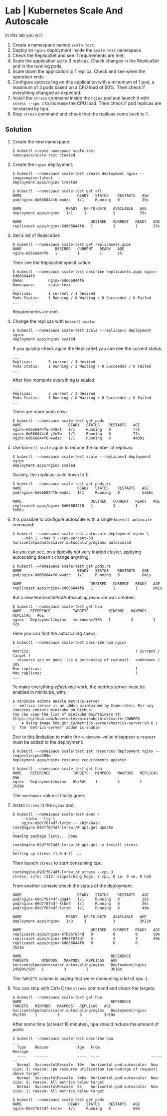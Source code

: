 # Lab | Kubernetes Scale And Autoscale

In this lab you will:

1. Create a namespace named `scale-test`.
2. Deploy an `nginx` deployment inside the `scale-test` namespace.
3. Check the ReplicaSet and see if requirements are met;
4. Scale the application up to 3 replicas. Check changes in the ReplicaSet and
   in the running pods.
5. Scale down the application to 1 replica. Check and see when the operation
   ends.
6. Configure autoscaling on this application with a minumum of 1 pod, a maximum
   of 3 pods based on a CPU load of 50%. Then check if everything changed as
   expected.
7. Install the `stress` command inside the `nginx` pod and launch it with
   `stress --cpu 3` to increase the CPU load. Then check if pod replicas are
   increased by hpa.
8. Stop `stress` command and check that the replicas come back to 1.

## Solution

1. Create the new namespace:

   ```console
   $ kubectl create namespace scale-test
   namespace/scale-test created
   ```

2. Create the `nginx` deployment:

   ```console
   $ kubectl --namespace scale-test create deployment nginx --image=nginx:latest
   deployment.apps/nginx created

   $ kubectl --namespace scale-test get all
   NAME                         READY   STATUS    RESTARTS   AGE
   pod/nginx-6d666844f6-wwdzc   1/1     Running   0          29s

   NAME                    READY   UP-TO-DATE   AVAILABLE   AGE
   deployment.apps/nginx   1/1     1            1           29s

   NAME                               DESIRED   CURRENT   READY   AGE
   replicaset.apps/nginx-6d666844f6   1         1         1       29s
   ```

3. Get a list of ReplicaSet:

   ```console
   $ kubectl --namespace scale-test get replicasets.apps
   NAME               DESIRED   CURRENT   READY   AGE
   nginx-6d666844f6   1         1         1       55
   ```

   Then see the ReplicaSet specification:

   ```console
   $ kubectl --namespace scale-test describe replicasets.apps nginx-6d666844f6
   Name:           nginx-6d666844f6
   Namespace:      scale-test
   ...
   Replicas:       1 current / 1 desired
   Pods Status:    1 Running / 0 Waiting / 0 Succeeded / 0 Failed
   ...
   ```

   Requirements are met.

4. Change the replicas with `kubectl scale`:

   ```console
   $ kubectl --namespace scale-test scale --replicas=3 deployment nginx
   deployment.apps/nginx scaled
   ```

   If you quickly check again the ReplicaSet you can see the current status:

   ```console
   ...
   Replicas:       3 current / 3 desired
   Pods Status:    1 Running / 2 Waiting / 0 Succeeded / 0 Failed
   ...
   ```

   After few moments everything is scaled:

   ```console
   ...
   Replicas:       3 current / 3 desired
   Pods Status:    3 Running / 0 Waiting / 0 Succeeded / 0 Failed
   ...
   ```

   There are more pods now:

   ```console
   $ kubectl --namespace scale-test get pods
   NAME                     READY   STATUS    RESTARTS   AGE
   nginx-6d666844f6-dv8xl   1/1     Running   0          77s
   nginx-6d666844f6-j2n7w   1/1     Running   0          77s
   nginx-6d666844f6-wwdzc   1/1     Running   0          4m30s
   ```

5. Use `kubectl scale` again to reduce the number of replicas:

   ```console
   $ kubectl --namespace scale-test scale --replicas=1 deployment nginx
   deployment.apps/nginx scaled
   ```

   Quickly, the replicas scale down to 1:

   ```console
   $ kubectl --namespace scale-test get pods,rs
   NAME                         READY   STATUS    RESTARTS   AGE
   pod/nginx-6d666844f6-wwdzc   1/1     Running   0          5m56s

   NAME                               DESIRED   CURRENT   READY   AGE
   replicaset.apps/nginx-6d666844f6   1         1         1       5m56s
   ```

6. It is possible to configure autoscale with a single `kubectl autoscale`
   command:

   ```console
   $ kubectl --namespace scale-test autoscale deployment nginx \
       --min 1 --max 3 --cpu-percent=50
   horizontalpodautoscaler.autoscaling/nginnx autoscaled
   ```

   As you can see, on a tipically not very loaded cluster, applying autoscaling
   doesn't change anything:

   ```console
   $ kubectl --namespace scale-test get pods,rs
   NAME                         READY   STATUS    RESTARTS   AGE
   pod/nginx-6d666844f6-wwdzc   1/1     Running   0          8m1s

   NAME                               DESIRED   CURRENT   READY   AGE
   replicaset.apps/nginx-6d666844f6   1         1         1       8m1s
   ```

   But a new HorizontalPodAutoscaling resource was created:

   ```console
   $ kubectl --namespace scale-test get hpa
   NAME    REFERENCE          TARGETS         MINPODS   MAXPODS   REPLICAS   AGE
   nginx   Deployment/nginx   <unknown>/50%   1         3         1          92s
   ```

   Here you can find the autoscaling specs:

   ```console
   $ kubectl --namespace scale-test describe hpa nginx
   ...
   Metrics:                                               ( current / target )
     resource cpu on pods  (as a percentage of request):  <unknown> / 50%
   Min replicas:                                          1
   Max replicas:                                          3
   ...
   ```

   To make everything *effectively* work, the metrics server must be enabled in
   minikube, with:

   ```console
   $ minikube addons enable metrics-server
   💡  metrics-server is an addon maintained by Kubernetes. For any concerns contact minikube on GitHub.
   You can view the list of minikube maintainers at: https://github.com/kubernetes/minikube/blob/master/OWNERS
       ▪ Using image k8s.gcr.io/metrics-server/metrics-server:v0.6.1
   🌟  The 'metrics-server' addon is enable
   ```

   Due to [this limitation](https://github.com/kubernetes-sigs/metrics-server/issues/989#issuecomment-1313971365)
   to make the `<unknown>` value disappear a `request` must be added to the
   deployment:

   ```console
   $ kubectl --namespace scale-test set resources deployment nginx --requests=cpu=200m
   deployment.apps/nginx resource requirements updated

   $ kubectl --namespace scale-test get hpa
   NAME    REFERENCE          TARGETS   MINPODS   MAXPODS   REPLICAS   AGE
   nginx   Deployment/nginx   0%/50%    1         3         1          3h39m
   ```

   The `<unknown>` value is finally gone.

7. Install `stress` in the `nginx` pod:

   ```console
   $ kubectl --namespace scale-test exec \
       --stdin --tty \
       nginx-69d7f674df-lvrzw -- /bin/bash
   root@nginx-69d7f674df-lvrzw:/# apt-get update
   ...
   Reading package lists... Done

   root@nginx-69d7f674df-lvrzw:/# apt-get -y install stress
   ...
   Setting up stress (1.0.4-7) ...
   ```

   Then launch `stress` to start consuming cpu:

   ```console
   root@nginx-69d7f674df-lvrzw:/# stress --cpu 3
   stress: info: [312] dispatching hogs: 3 cpu, 0 io, 0 vm, 0 hdd
   ```

   From another console check the status of the deployment:

   ```console
   NAME                         READY   STATUS    RESTARTS   AGE
   pod/nginx-69d7f674df-ghq44   1/1     Running   0          26s
   pod/nginx-69d7f674df-klkn9   1/1     Running   0          26s
   pod/nginx-69d7f674df-lvrzw   1/1     Running   0          49m

   NAME                    READY   UP-TO-DATE   AVAILABLE   AGE
   deployment.apps/nginx   3/3     3            3           3h21m

   NAME                               DESIRED   CURRENT   READY   AGE
   replicaset.apps/nginx-67b86fd54d   0         0         0       50m
   replicaset.apps/nginx-69d7f674df   3         3         3       49m
   replicaset.apps/nginx-6d666844f6   0         0         0       3h21m

   NAME                                        REFERENCE          TARGETS      MINPODS   MAXPODS   REPLICAS   AGE
   horizontalpodautoscaler.autoscaling/nginx   Deployment/nginx   24500%/50%   1         3         3          3h16m
   ```

   The `TARGETS` column is saying that we're consuming *a lot* of cpu :).

8. You can stop with Ctrl+C the `stress` command and check the targets:

   ```console
   $ kubectl --namespace scale-test get hpa
   NAME                                        REFERENCE          TARGETS   MINPODS   MAXPODS   REPLICAS   AGE
   horizontalpodautoscaler.autoscaling/nginx   Deployment/nginx   0%/50%    1         3         3          3h19m
   ```

   After some time (at least 10 minutes), hpa should reduce the amount of pods:

   ```console
   $ kubectl --namespace scale-test describe hpa
   ...
     Type    Reason             Age   From                       Message
     ----    ------             ----  ----                       -------
     Normal  SuccessfulRescale  10m   horizontal-pod-autoscaler  New size: 3; reason: cpu resource utilization (percentage of request) above target
     Normal  SuccessfulRescale  4m6s  horizontal-pod-autoscaler  New size: 2; reason: All metrics below target
     Normal  SuccessfulRescale  6s    horizontal-pod-autoscaler  New size: 1; reason: All metrics below target

   $ kubectl --namespace scale-test get pods
   NAME                     READY   STATUS    RESTARTS   AGE
   nginx-69d7f674df-lvrzw   1/1     Running   0          60m
   ```
